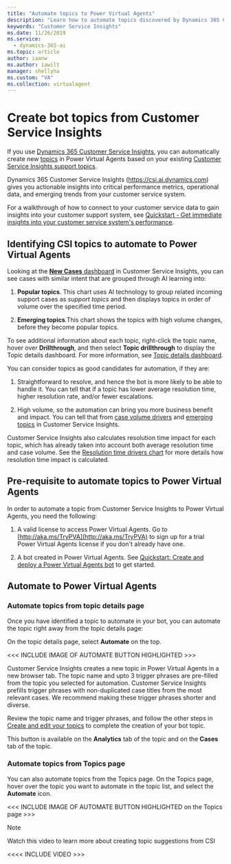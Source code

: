 ```yaml
---
title: "Automate topics to Power Virtual Agents"
description: "Learn how to automate topics discovered by Dynamics 365 Customer Service Insights to Power Virtual Agents"
keywords: "Customer Service Insights"
ms.date: 11/26/2019
ms.service:
  - dynamics-365-ai
ms.topic: article
author: iaanw
ms.author: iawilt
manager: shellyha
ms.custom: "VA"
ms.collection: virtualagent
---
```



# Create bot topics from Customer Service Insights

If you use [Dynamics 365 Customer Service Insights](/dynamics365/ai/customer-service-insights/overview), you can automatically create new [topics]() in Power Virtual Agents based on your existing [Customer Service Insights support topics](/dynamics365/ai/customer-service-insights/topics-page).

Dynamics 365 Customer Service Insights (https://csi.ai.dynamics.com) gives you actionable insights into critical performance metrics, operational data, and emerging trends from your customer service system. 

For a walkthrough of how to connect to your customer service data to gain insights into your customer support system, see [Quickstart - Get immediate insights into your customer service system's performance](https://docs.microsoft.com/en-us/dynamics365/ai/customer-service-insights/quickstart).


## Identifying CSI topics to automate to Power Virtual Agents

Looking at the [**New Cases** dashboard](/dynamics365/ai/customer-service-insights/dashboard-incoming-cases) in Customer Service Insights, you can see cases with similar intent that are grouped through AI learning into:

1. **Popular topics**. This chart uses AI technology to group related incoming support cases as *support topics* and then displays topics in order of volume over the specified time period.

2. **Emerging topics**.This chart shows the topics with high volume changes, before they become popular topics.

To see additional information about each topic, right-click the topic name, hover over **Drillthrough**, and then select **Topic drillthrough** to display the Topic details dashboard. For more information, see [Topic details dashboard](/dynamics365/ai/customer-service-insights/dashboard-topic-details).


You can consider topics as good candidates for automation, if they are:

1. Straightforward to resolve, and hence the bot is more likely to be able to handle it. You can tell that if a topic has lower average resolution time, higher resolution rate, and/or fewer escalations.

2. High volume, so the automation can bring you more business benefit and impact. You can tell that from [case volume drivers](https://docs.microsoft.com/en-us/dynamics365/ai/customer-service-insights/dashboard-kpi-summary#case-volume-drivers-chart) and [emerging topics](https://docs.microsoft.com/en-us/dynamics365/ai/customer-service-insights/dashboard-kpi-summary#emerging-topics-chart) in Customer Service Insights.

Customer Service Insights also calculates resolution time impact for each topic, which has already taken into account both average resolution time and case volume. See the [Resolution time drivers chart](https://docs.microsoft.com/en-us/dynamics365/ai/customer-service-insights/dashboard-case-resolutions#resolution-time-drivers-chart) for more details how resolution time impact is calculated.



## Pre-requisite to automate topics to Power Virtual Agents

In order to automate a topic from Customer Service Insights to Power Virtual Agents, you need the following:

1. A valid license to access Power Virtual Agents. Go to [http://aka.ms/TryPVA](http://aka.ms/TryPVA) to sign up for a trial Power Virtual Agents license if you don't already have one.

2. A bot created in Power Virtual Agents. See [Quickstart: Create and deploy a Power Virtual Agents bot](fundamentals-get-started.md) to get started.


## Automate to Power Virtual Agents

### Automate topics from topic details page

Once you have identified a topic to automate in your bot, you can automate the topic right away from the topic details page:

On the topic details page, select **Automate** on the top.

<<< INCLUDE IMAGE OF AUTOMATE BUTTON HIGHLIGHTED  >>>

Customer Service Insights creates a new topic in Power Virtual Agents in a new browser tab. The topic name and upto 3 trigger phrases are pre-filled from the topic you selected for automation. Customer Service Insights prefills trigger phrases with non-duplicated case titles from the most relevant cases. We recommend making these trigger phrases shorter and diverse. 

Review the topic name and trigger phrases, and follow the other steps in [Create and edit your topics](authoring-create-edit-topics.md) to complete the creation of your bot topic.

This button is available on the **Analytics** tab of the topic and on the **Cases** tab of the topic.

### Automate topics from Topics page

You can also automate topics from the Topics page. On the Topics page, hover over the topic you want to automate in the topic list, and select the **Automate** icon.


<<< INCLUDE IMAGE OF AUTOMATE BUTTON HIGHLIGHTED on the Topics page >>>


> [!NOTE]
>  
> Watch this video to learn more about creating topic suggestions from CSI 
>
> <<<< INCLUDE VIDEO  >>>




